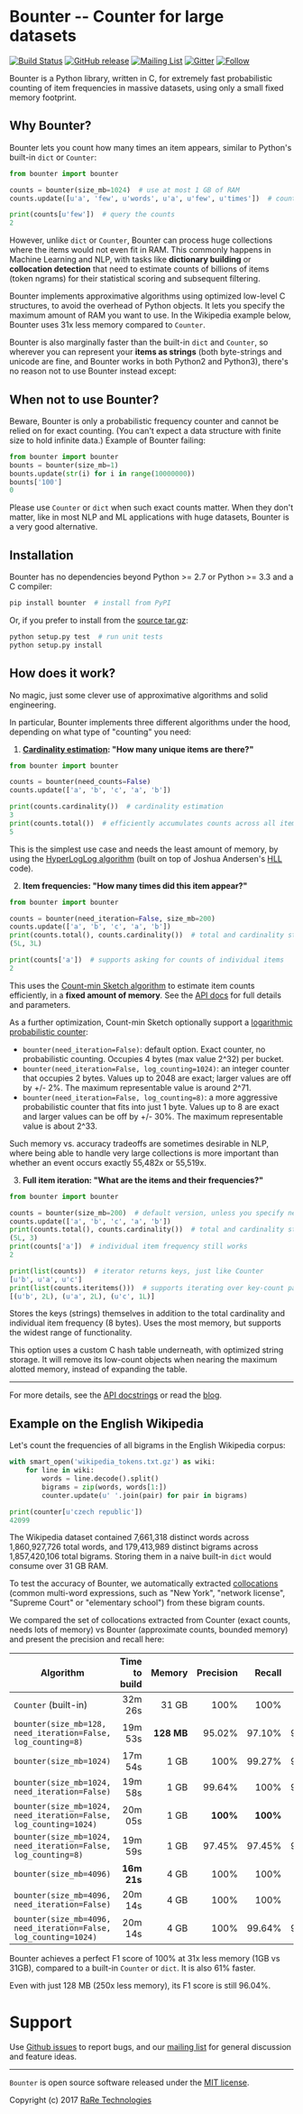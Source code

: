 # Bounter -- Counter for large datasets

[![Build Status](https://travis-ci.org/RaRe-Technologies/bounter.svg?branch=master)](https://travis-ci.org/RaRe-Technologies/bounter)
[![GitHub release](https://img.shields.io/github/release/rare-technologies/bounter.svg?maxAge=3600)](https://github.com/RaRe-Technologies/bounter/releases)
[![Mailing List](https://img.shields.io/badge/-Mailing%20List-lightgrey.svg)](https://groups.google.com/forum/#!forum/gensim)
[![Gitter](https://img.shields.io/badge/gitter-join%20chat%20%E2%86%92-09a3d5.svg)](https://gitter.im/RaRe-Technologies/gensim)
[![Follow](https://img.shields.io/twitter/follow/gensim_py.svg?style=social&label=Follow)](https://twitter.com/gensim_py)

Bounter is a Python library, written in C, for extremely fast probabilistic counting of item frequencies in massive datasets, using only a small fixed memory footprint.

## Why Bounter?

Bounter lets you count how many times an item appears, similar to Python's built-in `dict` or `Counter`:

```python
from bounter import bounter

counts = bounter(size_mb=1024)  # use at most 1 GB of RAM
counts.update([u'a', 'few', u'words', u'a', u'few', u'times'])  # count item frequencies

print(counts[u'few'])  # query the counts
2
```

However, unlike `dict` or `Counter`, Bounter can process huge collections where the items would not even fit in RAM. This commonly happens in Machine Learning and NLP, with tasks like **dictionary building** or **collocation detection** that need to estimate counts of billions of items (token ngrams) for their statistical scoring and subsequent filtering.

Bounter implements approximative algorithms using optimized low-level C structures, to avoid the overhead of Python objects. It lets you specify the maximum amount of RAM you want to use. In the Wikipedia example below, Bounter uses 31x less memory compared to `Counter`.

Bounter is also marginally faster than the built-in `dict` and `Counter`, so wherever you can represent your **items as strings** (both byte-strings and unicode are fine, and Bounter works in both Python2 and Python3), there's no reason not to use Bounter instead except:


## When not to use Bounter?
Beware, Bounter is only a probabilistic frequency counter and cannot be relied on for exact counting. (You can't expect a data structure with finite size to hold infinite data.)
Example of Bounter failing:

```python
from bounter import bounter
bounts = bounter(size_mb=1)
bounts.update(str(i) for i in range(10000000))
bounts['100']
0
```

Please use `Counter` or `dict` when such exact counts matter. When they don't matter, like in most NLP and ML applications with huge datasets, Bounter is a very good alternative.

## Installation

Bounter has no dependencies beyond Python >= 2.7 or Python >= 3.3 and a C compiler:

```bash
pip install bounter  # install from PyPI
```

Or, if you prefer to install from the [source tar.gz](https://pypi.python.org/pypi/bounter):

```bash
python setup.py test  # run unit tests
python setup.py install
```

## How does it work?

No magic, just some clever use of approximative algorithms and solid engineering.

In particular, Bounter implements three different algorithms under the hood, depending on what type of "counting" you need:

1. **[Cardinality estimation](https://en.wikipedia.org/wiki/Count-distinct_problem): "How many unique items are there?"**

```python
from bounter import bounter

counts = bounter(need_counts=False)
counts.update(['a', 'b', 'c', 'a', 'b'])

print(counts.cardinality())  # cardinality estimation
3
print(counts.total())  # efficiently accumulates counts across all items
5
```

  This is the simplest use case and needs the least amount of memory, by using the [HyperLogLog algorithm](http://algo.inria.fr/flajolet/Publications/FlFuGaMe07.pdf) (built on top of Joshua Andersen's [HLL](https://github.com/ascv/HyperLogLog) code).

2. **Item frequencies: "How many times did this item appear?"**

```python
from bounter import bounter

counts = bounter(need_iteration=False, size_mb=200)
counts.update(['a', 'b', 'c', 'a', 'b'])
print(counts.total(), counts.cardinality())  # total and cardinality still work
(5L, 3L)

print(counts['a'])  # supports asking for counts of individual items
2
```

  This uses the [Count-min Sketch algorithm](https://en.wikipedia.org/wiki/Count%E2%80%93min_sketch) to estimate item counts efficiently, in a **fixed amount of memory**. See the [API docs](https://github.com/RaRe-Technologies/bounter/blob/master/bounter/bounter.py) for full details and parameters.

As a further optimization, Count-min Sketch optionally support a [logarithmic probabilistic counter](https://en.wikipedia.org/wiki/Approximate_counting_algorithm):

 - `bounter(need_iteration=False)`: default option. Exact counter, no probabilistic counting. Occupies 4 bytes (max value 2^32) per bucket.
 - `bounter(need_iteration=False, log_counting=1024)`: an integer counter that occupies 2 bytes. Values up to 2048 are exact; larger values are off by +/- 2%. The maximum representable value is around 2^71.
 - `bounter(need_iteration=False, log_counting=8)`: a more aggressive probabilistic counter that fits into just 1 byte. Values up to 8 are exact and larger values can be off by +/- 30%. The maximum representable value is about 2^33.

Such memory vs. accuracy tradeoffs are sometimes desirable in NLP, where being able to handle very large collections is more important than whether an event occurs exactly 55,482x or 55,519x.

3. **Full item iteration: "What are the items and their frequencies?"**

```python
from bounter import bounter

counts = bounter(size_mb=200)  # default version, unless you specify need_items or need_counts
counts.update(['a', 'b', 'c', 'a', 'b'])
print(counts.total(), counts.cardinality())  # total and cardinality still work
(5L, 3)
print(counts['a'])  # individual item frequency still works
2

print(list(counts))  # iterator returns keys, just like Counter
[u'b', u'a', u'c']
print(list(counts.iteritems()))  # supports iterating over key-count pairs, etc.
[(u'b', 2L), (u'a', 2L), (u'c', 1L)]
```

  Stores the keys (strings) themselves in addition to the total cardinality and individual item frequency (8 bytes). Uses the most memory, but supports the widest range of functionality.

  This option uses a custom C hash table underneath, with optimized string storage. It will remove its low-count objects when nearing the maximum alotted memory, instead of expanding the table.

----

For more details, see the [API docstrings](https://github.com/RaRe-Technologies/bounter/blob/master/bounter/bounter.py) or read the [blog](https://rare-technologies.com/counting-efficiently-with-bounter-pt-1-hashtable/).

## Example on the English Wikipedia

Let's count the frequencies of all bigrams in the English Wikipedia corpus:

```python
with smart_open('wikipedia_tokens.txt.gz') as wiki:
    for line in wiki:
        words = line.decode().split()
        bigrams = zip(words, words[1:])
        counter.update(u' '.join(pair) for pair in bigrams)

print(counter[u'czech republic'])
42099
```

The Wikipedia dataset contained 7,661,318 distinct words across 1,860,927,726 total words, and 179,413,989 distinct bigrams across 1,857,420,106 total bigrams. Storing them in a naive built-in `dict` would consume over 31 GB RAM.

To test the accuracy of Bounter, we automatically extracted [collocations](https://en.wikipedia.org/wiki/Collocation) (common multi-word expressions, such as "New York", "network license", "Supreme Court" or "elementary school") from these bigram counts.

We compared the set of collocations extracted from Counter (exact counts, needs lots of memory) vs Bounter (approximate counts, bounded memory) and present the precision and recall here:

| Algorithm                                                        | Time to build |    Memory  | Precision |   Recall | F1 score |
|------------------------------------------------------------------|--------------:|-----------:|----------:|---------:|---------:|
| `Counter` (built-in)                                             |       32m 26s |      31 GB |      100% |     100% |     100% |
| `bounter(size_mb=128, need_iteration=False, log_counting=8)`     |       19m 53s | **128 MB** |    95.02% |   97.10% |   96.04% |
| `bounter(size_mb=1024)`                                          |       17m 54s |       1 GB |      100% |   99.27% |   99.64% |
| `bounter(size_mb=1024, need_iteration=False)`                    |       19m 58s |       1 GB |    99.64% |     100% |   99.82% |
| `bounter(size_mb=1024, need_iteration=False, log_counting=1024)` |       20m 05s |       1 GB |  **100%** | **100%** | **100%** |
| `bounter(size_mb=1024, need_iteration=False, log_counting=8)`    |       19m 59s |       1 GB |    97.45% |   97.45% |   97.45% |
| `bounter(size_mb=4096)`                                          |   **16m 21s** |       4 GB |      100% |     100% |     100% |
| `bounter(size_mb=4096, need_iteration=False)`                    |      20m 14s  |       4 GB |      100% |     100% |     100% |
| `bounter(size_mb=4096, need_iteration=False, log_counting=1024)` |       20m 14s |       4 GB |      100% |   99.64% |   99.82% |

Bounter achieves a perfect F1 score of 100% at 31x less memory (1GB vs 31GB), compared to a built-in `Counter` or `dict`. It is also 61% faster.

Even with just 128 MB (250x less memory), its F1 score is still 96.04%.

# Support

Use [Github issues](https://github.com/RaRe-Technologies/bounter/issues) to report bugs, and our [mailing list](https://groups.google.com/forum/#!forum/gensim) for general discussion and feature ideas.

----------------

`Bounter` is open source software released under the [MIT license](https://github.com/rare-technologies/bounter/blob/master/LICENSE).

Copyright (c) 2017 [RaRe Technologies](https://rare-technologies.com/)
